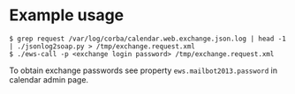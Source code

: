 # Example usage

```
$ grep request /var/log/corba/calendar.web.exchange.json.log | head -1 | ./jsonlog2soap.py > /tmp/exchange.request.xml
$ ./ews-call -p <exchange login password> /tmp/exchange.request.xml
```

To obtain exchange passwords see property ```ews.mailbot2013.password``` in calendar admin page.
